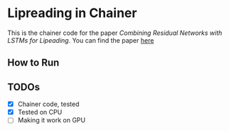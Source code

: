 # Lipreading in Chainer
This is the chainer code for the paper *Combining Residual Networks with LSTMs for Lipeading*. You can find the paper [here](https://arxiv.org/pdf/1703.04105.pdf)
## How to Run

## TODOs
- [x] Chainer code, tested
- [x] Tested on CPU
- [ ] Making it work on GPU 
